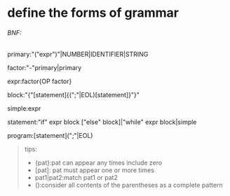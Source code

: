 # define the forms of grammar 

###### BNF:

primary:"("expr")"|NUMBER|IDENTIFIER|STRING

factor:"-"primary|primary

expr:factor{OP factor}

block:"{"[statement]{(";"|EOL)[statement]}"}"

simple:expr

statement:"if" expr block ["else" block]|"while" expr block|simple

program:\[statement](";"|EOL)

> tips:
>
> - {pat}:pat can appear any times include zero
> - [pat]: pat must appear one or more times
> - pat1|pat2:match pat1 or pat2
> - ():consider all contents of the parentheses as a complete pattern

